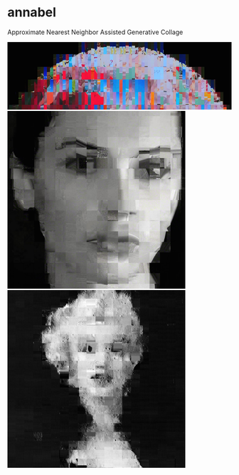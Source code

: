 # annabel
Approximate Nearest Neighbor Assisted Generative Collage

![](https://github.com/tvldz/annabel/blob/master/examples/moon_collage.png)
<img src="https://github.com/tvldz/annabel/blob/master/examples/jones_collage.png" width="400">
<img src="https://github.com/tvldz/annabel/blob/master/examples/marilyn_collage.png" width="400">
